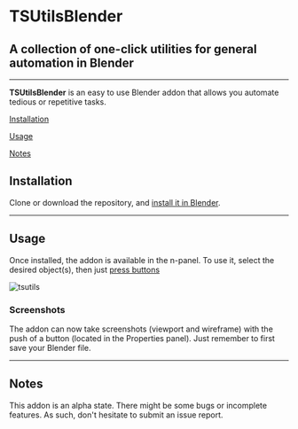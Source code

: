 # TSUtilsBlender
## A collection of one-click utilities for general automation in Blender
___

**TSUtilsBlender** is an easy to use Blender addon that allows you automate tedious or repetitive tasks.


[Installation](#installation)

[Usage](#usage)

[Notes](#notes)


## Installation

Clone or download the repository, and [install it in Blender](https://docs.blender.org/manual/en/latest/editors/preferences/addons.html#installing-add-ons).
___
## Usage

Once installed, the addon is available in the n-panel. To use it, select the desired object(s), then just [press buttons](https://media4.giphy.com/media/fsoCk5kgOcYMM/giphy.gif)

![tsutils](https://user-images.githubusercontent.com/1897654/195360733-cf5a86f1-fe6f-412a-8caa-871bfb04ff81.png)

### Screenshots

The addon can now take screenshots (viewport and wireframe) with the push of a button (located in the Properties panel). Just remember to first save your Blender file.

___

## Notes

This addon is an alpha state. There might be some bugs or incomplete features. As such, don't hesitate to submit an issue report.

